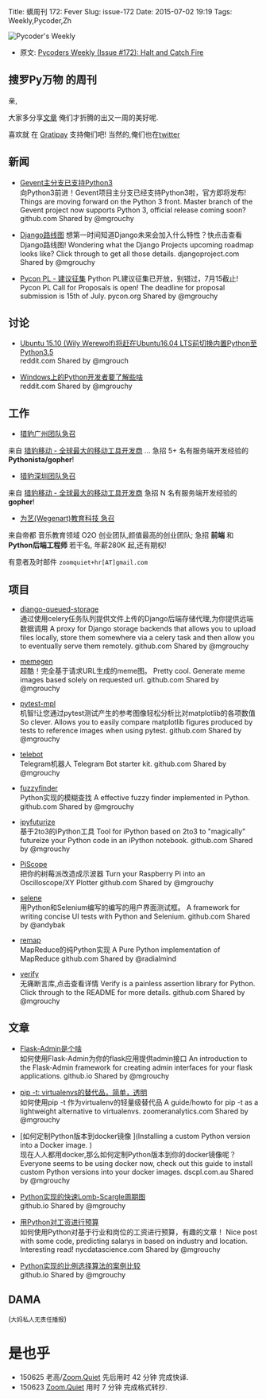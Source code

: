 Title: 蠎周刊 172: Fever
Slug: issue-172
Date: 2015-07-02 19:19
Tags: Weekly,Pycoder,Zh 


![Pycoder's Weekly](https://gallery.mailchimp.com/9735795484d2e4c204da82a29/images/Image_202014_01_22_20at_2010.45.04_20AM9789bf.png)


- 原文: [Pycoders Weekly (Issue #172): Halt and Catch Fire](http://us4.campaign-archive1.com/?u=9735795484d2e4c204da82a29&id=f070a2791c)

##  搜罗Py万物 的周刊

亲,


大家多分享[文章](http://pycoders.com/submissions/) 
俺们才折腾的出又一周的美好呢.

喜欢就
在 [Gratipay](https://www.gratipay.com/PycodersWeekly)
支持俺们吧!
当然的,俺们也在[twitter](http://www.twitter.com/pycoders)


## 新闻
- [Gevent主分支已支持Python3](https://github.com/gevent/gevent/blob/master/changelog.rst#unreleased)  
向Python3前进！Gevent项目主分支已经支持Python3啦，官方即将发布!
Things are moving forward on the Python 3 front. Master branch of the Gevent project now supports Python 3, official release coming soon?
github.com
Shared by @mgrouchy

- [Django路线图](https://www.djangoproject.com/weblog/2015/jun/25/roadmap/)
想第一时间知道Django未来会加入什么特性？快点击查看Django路线图!
Wondering what the Django Projects upcoming roadmap looks like? Click through to get all those details. 
djangoproject.com
Shared by @mgrouchy
 

- [Pycon PL - 建议征集](http://pl.pycon.org/2015/post-cfp_en.html)
Python PL建议征集已开放，别错过，7月15截止!
Pycon PL Call for Proposals is open! The deadline for proposal submission is 15th of July. 
pycon.org
Shared by @mgrouchy

## 讨论
- [Ubuntu 15.10 (Wily Werewolf)将赶在Ubuntu16.04 LTS前切换内置Python至Python3.5](http://www.reddit.com/r/Python/comments/3b2w96/ubuntu_1510_wily_werewolf_to_switch_to_python_35/)  
reddit.com
Shared by @mgrouch
 

- [Windows上的Python开发者要了解些啥](http://www.reddit.com/r/Python/comments/3anuxz/what_are_some_things_every_python_developer/)  
reddit.com
Shared by @mgrouchy



## 工作
- [猎豹广州团队急召](https://github.com/cheetahmobile/CMBM/wiki/BmGzHr)

来自 [猎豹移动 - 全球最大的移动工具开发商](http://www.cmcm.com/zh-cn/cm-backup/) ...
急招 5+ 名有服务端开发经验的 **Pythonista/gopher**!

- [猎豹深圳团队急召](https://github.com/cheetahmobile/CMBM/wiki/BmSzHr)

来自 [猎豹移动 - 全球最大的移动工具开发商](http://www.cmcm.com/zh-cn/cm-backup/) 
急招 N 名有服务端开发经验的 **gopher**!

- [为艺(Wegenart)教育科技 急召](https://github.com/ZoomQuiet/zoomquiet/wiki/Hr4Wegenart)

来自帝都 音乐教育领域 O2O 创业团队,颜值最高的创业团队;
急招 **前端** 和 **Python后端工程师** 若干名, 年薪280K 起,还有期权!

有意者及时邮件 `zoomquiet+hr[AT]gmail.com`



## 项目
- [django-queued-storage ](https://github.com/jezdez/django-queued-storage)  
通过使用celery任务队列提供文件上传的Django后端存储代理,为你提供远端数据调用
A proxy for Django storage backends that allows you to upload files locally, store them somewhere via a celery task and then allow you to eventually serve them remotely.
github.com
Shared by @mgrouchy
 

- [memegen ](https://github.com/jacebrowning/memegen)  
超酷！完全基于请求URL生成的meme图。
Pretty cool. Generate meme images based solely on requested url. 
github.com
Shared by @mgrouchy
 

- [pytest-mpl](https://github.com/astrofrog/pytest-mpl)   
机智!让您通过pytest测试产生的参考图像轻松分析比对matplotlib的各项数值
So clever. Allows you to easily compare matplotlib figures produced by tests to reference images when using pytest.
github.com
Shared by @mgrouchy
 

- [telebot](https://github.com/yukuku/telebot)   
Telegram机器人
Telegram Bot starter kit. 
github.com
Shared by @mgrouchy
 

- [fuzzyfinder](https://github.com/amjith/fuzzyfinder)   
Python实现的模糊查找
A effective fuzzy finder implemented in Python. 
github.com
Shared by @mgrouchy
 

- [ipyfuturize](https://github.com/douglas-larocca/ipyfuturize)   
基于2to3的iPython工具
Tool for iPython based on 2to3 to "magically" futureize your Python code in an iPython notebook. 
github.com
Shared by @mgrouchy
 

- [PiScope](https://github.com/ankitaggarwal011/PiScope)   
把你的树莓派改造成示波器
Turn your Raspberry Pi into an Oscilloscope/XY Plotter
github.com
Shared by @mgrouchy
 

- [selene](https://github.com/yashaka/selene)   
用Python和Selenium编写的编写的用户界面测试框。
A framework for writing concise UI tests with Python and Selenium.
github.com
Shared by @andybak
 

- [remap](https://github.com/gtoonstra/remap)   
MapReduce的纯Python实现
A Pure Python implementation of MapReduce
github.com
Shared by @radialmind
 

- [verify](https://github.com/dgilland/verify)  
无痛断言库,点击查看详情
Verify is a painless assertion library for Python. Click through to the README for more details. 
github.com
Shared by @mgrouchy

 
## 文章
- [Flask-Admin是个啥](http://mrjoes.github.io/2015/06/17/flask-admin-120.html)  
如何使用Flask-Admin为你的flask应用提供admin接口
An introduction to the Flask-Admin framework for creating admin interfaces for your flask applications. 
github.io
Shared by @mgrouchy
 

- [pip -t: virtualenvs的替代品，简单，透明](http://blog.zoomeranalytics.com/pip-install-t/)   
如何使用pip -t 作为virtualenv的轻量级替代品
A guide/howto for pip -t as a lightweight alternative to virtualenvs. 
zoomeranalytics.com
Shared by @mgrouchy
 

- [如何定制Python版本到docker镜像 ](Installing a custom Python version into a Docker image. )  
现在人人都用docker,那么如何定制Python版本到你的docker镜像呢？
Everyone seems to be using docker now, check out this guide to install custom Python versions into your docker images. 
dscpl.com.au
Shared by @mgrouchy
 

- [Python实现的快速Lomb-Scargle周期图](https://jakevdp.github.io/blog/2015/06/13/lomb-scargle-in-python/)  
github.io
Shared by @mgrouchy
 

- [用Python对工资进行预算](http://nycdatascience.com/students-work/job-salary-prediction-with-python/)  
如何使用Python对基于行业和岗位的工资进行预算，有趣的文章！
Nice post with some code, predicting salarys in based on industry and location. Interesting read!
nycdatascience.com
Shared by @mgrouchy
 

- [Python实现的比例选择算法的案例比较 ](http://jbn.github.io/fast_proportional_selection/)  
github.io
Shared by @mgrouchy
 
## DAMA
(`大妈私人无责任播报`)

# 是也乎

- 150625 老高/[Zoom.Quiet](http://zoomquiet.org/) 先后用时 42 分钟 完成快译.
- 150623 [Zoom.Quiet](http://zoomquiet.org/) 用时 7 分钟 完成格式转抄.
